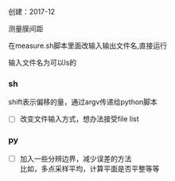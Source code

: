 创建：2017-12

测量膜间距

在measure.sh脚本里面改输入输出文件名,直接运行

输入文件名为可以ls的

### sh

shift表示偏移的量，通过argv传递给python脚本  
- [ ] 改变文件输入方式，想办法接受file list



### py

- [ ] 加入一些分辨边界，减少误差的方法  
比如，多点采样平均，计算平面是否平整等等
